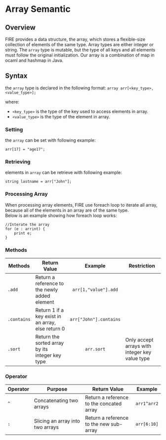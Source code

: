 # Array Semantic

## Overview

FIRE provides a data structure, the array, which stores a flexible-size collection of elements of the same type. Array types are either integer or string. The `array` type is mutable, but the type of all keys and all elements must follow the original initialization. Our array is a combination of map in ocaml and hashmap in Java.

## Syntax
the `array` type is declared in the following format\:
`array arr[<key_type>, <value_type>];`

where:  
 * `<key_type>` is the type of the key used to access elements in array.  
 * `<value_type>` is the type of the element in array.  
 
### Setting
 the `array` can be set with following example\:  

 `arr[17] = "age17";`  

### Retrieving
elements in `array` can be retrieve with following example\:  

`string lastname = arr["John"];`

### Processing Array
When processing array elements, FIRE use foreach loop to iterate all array, because all of the elements in an array are of the same type.  
Below is an example showing how foreach loop works:  

```
//Interate the array
for (e : arrint) {
	print e;
}
```

### Methods
| Methods     | Return Value        |Example       | Restriction    
| -------------| -------------- | :--------------: | -------------   |
| `.add` | Return a reference to the newly added element   |  `arr[1,"value"].add`        |
| `.contains` | Return 1 if a key exist in an array, else return 0| `arr["John"].contains`    |
| `.sort`         | Return the sorted array by its integer key type | `arr.sort`        |  Only accept arrays with integer key value type |

### Operator 
| Operator     | Purpose |Return Value   |Example       |
| -------------| -------------- | -------------- | :-------------: |
| `^` |Concatenating two arrays |Return a reference to the concated array| `arr1^arr2`    |
| `:` |Slicing an array into two arrays|Return a reference to the new sub-array| `arr[6:10]`     |
